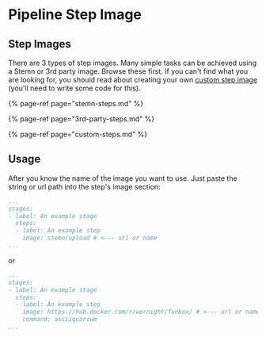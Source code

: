 # Pipeline Step Image

## Step Images

There are 3 types of step images. Many simple tasks can be achieved using a Stemn or 3rd party image. Browse these first. If you can't find what you are looking for, you should read about creating your own [custom step image](custom-steps.md) \(you'll need to write some code for this\).

{% page-ref page="stemn-steps.md" %}

{% page-ref page="3rd-party-steps.md" %}

{% page-ref page="custom-steps.md" %}

## Usage

After you know the name of the image you want to use. Just paste the string or url path into the step's image section:

```yaml
...
stages:
- label: An example stage
  steps:
  - label: An example step
    image: stemn/upload # <--- url or name
...
```

or

```yaml
...
stages:
- label: An example stage
  steps:
  - label: An example step
    image: https://hub.docker.com/r/wernight/funbox/ # <--- url or name
    command: asciiquarium
...
```

